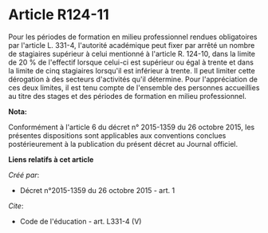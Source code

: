 # Article R124-11

Pour les périodes de formation en milieu professionnel rendues obligatoires par l'article L. 331-4, l'autorité académique
peut fixer par arrêté un nombre de stagiaires supérieur à celui mentionné à l'article R. 124-10, dans la limite de 20 % de
l'effectif lorsque celui-ci est supérieur ou égal à trente et dans la limite de cinq stagiaires lorsqu'il est inférieur à
trente. Il peut limiter cette dérogation à des secteurs d'activités qu'il détermine. Pour l'appréciation de ces deux limites,
il est tenu compte de l'ensemble des personnes accueillies au titre des stages et des périodes de formation en milieu
professionnel.

**Nota:**

Conformément à l'article 6 du décret n° 2015-1359 du 26 octobre 2015,  les présentes dispositions sont applicables aux
conventions conclues  postérieurement à la publication du présent décret au Journal officiel.

**Liens relatifs à cet article**

_Créé par_:

  - Décret n°2015-1359 du 26 octobre 2015 - art. 1

_Cite_:

  - Code de l'éducation - art. L331-4 (V)
